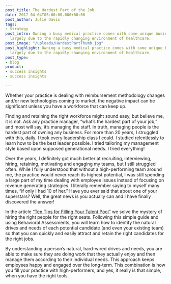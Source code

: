 ```yaml
---
post_title: The Hardest Part of the Job
date: 2017-04-04T05:00:00.000+00:00
post_author: Julie Davis
tags:
- Strategy
post_intro: Owning a busy medical practice comes with some unique business challenges,
  largely due to the rapidly changing environment of healthcare.
post_image: "/uploads/HardestPartThumb.jpg"
post_highlight: Owning a busy medical practice comes with some unique business challenges,
  largely due to the rapidly changing environment of healthcare.
post_type:
- blog
product:
- success insights
- success insights

---
```

Whether your practice is dealing with reimbursement methodology changes and/or new technologies coming to market, the negative impact can be significant unless you have a workforce that can keep up.

Finding and retaining the right workforce might sound easy, but believe me, it is not. Ask any practice manager, “what’s the hardest part of your job,” and most will say, it’s managing the staff. In truth, managing people is the hardest part of owning any business. For more than 20 years, I struggled with this, daily. I took every leadership class I could. I studied relentlessly to learn how to be the best leader possible. I tried tailoring my management style based upon supposed generational needs. I tried everything!

Over the years, I definitely got much better at recruiting, interviewing, hiring, retaining, motivating and engaging my teams, but I still struggled often. While I fully understood that without a high-performing team around me, the practice would never reach its highest potential, I was still spending a large part of my time dealing with employee issues instead of focusing on revenue generating strategies. I literally remember saying to myself many times, “if only I had 10 of her.” Have you ever said that about one of your superstars? Well, the great news is you actually can and I have finally discovered the answer!

In the article [“Ten Tips for Filling Your Talent Pool”](https://www.linkedin.com/pulse/top-ten-tips-filling-your-talent-pool-amanda-farrell-mha-cmhp?trk=v-feed&lipi=urn%3Ali%3Apage%3Ad_flagship3_detail_base%3BMqfcXLduEtTlUpigAgGBUQ%3D%3D) we solve the mystery of hiring the right people for the right seats. Following this simple guide and using Behavioral Assessments, you will learn how to identify the natural drives and needs of each potential candidate (and even your existing team) so that you can quickly and easily attract and retain the right candidates for the right jobs.

By understanding a person’s natural, hard-wired drives and needs, you are able to make sure they are doing work that they actually enjoy and then manage them according to their individual needs. This approach keeps employees happy and engaged over the long-term. This combination is how you fill your practice with high-performers, and yes, it really is that simple, when you have the right tools.